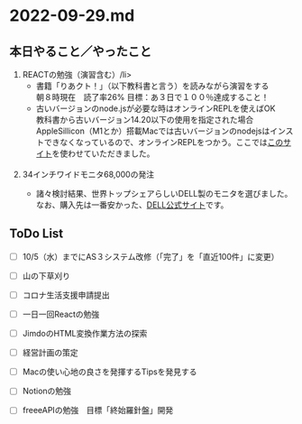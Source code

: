 # 2022-09-29.md

## 本日やること／やったこと

<ol>
  <li>REACTの勉強（演習含む）/li>
    <ul>
    <li>書籍「りあクト！」（以下教科書と言う）を読みながら演習をする</li>
        朝８時現在　読了率26% 目標：あ３日で１００％達成すること！
    <li>古いバージョンのnode.jsが必要な時はオンラインREPLを使えばOK</li>
        教科書から古いバージョン14.20以下の使用を指定された場合AppleSillicon（M1とか）搭載Macでは古いバージョンのnodejsはインストできなくなっているので、オンラインREPLをつかう。ここでは<a href="https://replit.com/languages/nodejs">このサイト</a>を使わせていただきました。
    </ul><br>
  <li>34インチワイドモニタ68,000の発注</li>
    <ul>
      <li>諸々検討結果、世界トップシェアらしいDELL製のモニタを選びました。なお、購入先は一番安かった、<a href="https://www.dell.com/ja-jp">DELL公式サイト</a>です。<br>
      </li>
    </ul>
</ol>
    

## ToDo List

  - [ ] 10/5（水）までにAS３システム改修（「完了」を「直近100件」に変更）
  - [ ] 山の下草刈り
  - [ ] コロナ生活支援申請提出
  - [ ] 一日一回Reactの勉強
  - [ ] JimdoのHTML変換作業方法の探索
  - [ ] 経営計画の策定
  - [ ] Macの使い心地の良さを発揮するTipsを発見する
  - [ ] Notionの勉強
  - [ ] freeeAPIの勉強　目標「終始羅針盤」開発
 
